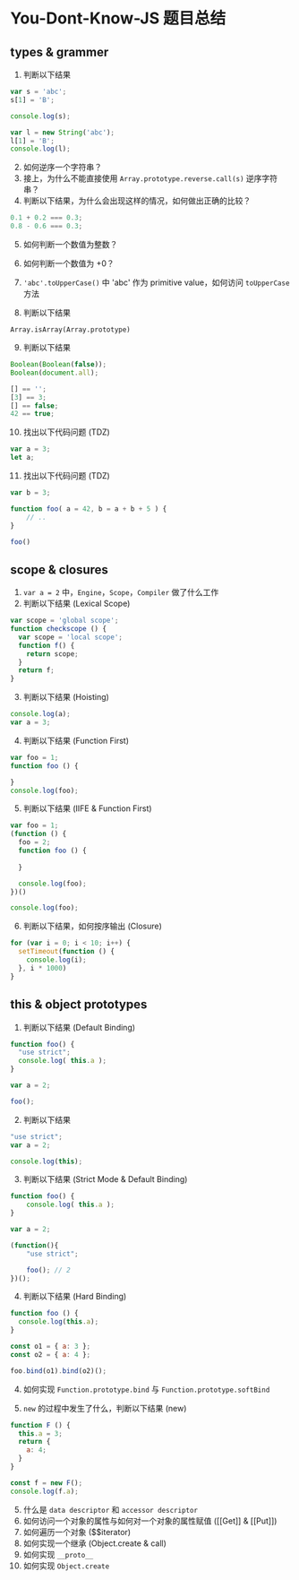 # You-Dont-Know-JS 题目总结

## types & grammer

1. 判断以下结果

``` js
var s = 'abc';
s[1] = 'B';

console.log(s);

var l = new String('abc');
l[1] = 'B';
console.log(l);
```

2. 如何逆序一个字符串？
3. 接上，为什么不能直接使用 `Array.prototype.reverse.call(s)` 逆序字符串？
4. 判断以下结果，为什么会出现这样的情况，如何做出正确的比较？

``` js
0.1 + 0.2 === 0.3;
0.8 - 0.6 === 0.3;
```
5. 如何判断一个数值为整数？
6. 如何判断一个数值为 +0？
7. `'abc'.toUpperCase()` 中 'abc' 作为 primitive value，如何访问 `toUpperCase` 方法

8. 判断以下结果

```
Array.isArray(Array.prototype)
```

9. 判断以下结果

``` js
Boolean(Boolean(false));
Boolean(document.all);

[] == '';
[3] == 3;
[] == false;
42 == true;
```

10. 找出以下代码问题 (TDZ)

``` js
var a = 3;
let a;
```

11. 找出以下代码问题 (TDZ)

``` js
var b = 3;

function foo( a = 42, b = a + b + 5 ) {
    // ..
}

foo()
```

## scope & closures

1. `var a = 2` 中，`Engine`，`Scope`，`Compiler` 做了什么工作
2. 判断以下结果 (Lexical Scope)
``` js
var scope = 'global scope';
function checkscope () {
  var scope = 'local scope';
  function f() {
    return scope; 
  }
  return f;
}
```

3. 判断以下结果 (Hoisting)
``` js
console.log(a);
var a = 3;
```

4. 判断以下结果 (Function First)
``` js
var foo = 1;
function foo () {

}
console.log(foo);
```

5. 判断以下结果 (IIFE & Function First)
``` js
var foo = 1;
(function () {
  foo = 2;
  function foo () {
     
  }

  console.log(foo);
})()

console.log(foo);
```

6. 判断以下结果，如何按序输出 (Closure)
``` js
for (var i = 0; i < 10; i++) {
  setTimeout(function () {
    console.log(i);
  }, i * 1000)
}
```

## this & object prototypes
1. 判断以下结果 (Default Binding)
``` js
function foo() {
  "use strict";
  console.log( this.a );
}

var a = 2;

foo();
```

2. 判断以下结果
``` js
"use strict";
var a = 2;

console.log(this);
```

3. 判断以下结果 (Strict Mode & Default Binding)
``` js
function foo() {
	console.log( this.a );
}

var a = 2;

(function(){
	"use strict";

	foo(); // 2
})();
```

4. 判断以下结果 (Hard Binding)
``` js
function foo () {
  console.log(this.a);
}

const o1 = { a: 3 };
const o2 = { a: 4 };

foo.bind(o1).bind(o2)();
```

4. 如何实现 `Function.prototype.bind` 与 `Function.prototype.softBind`

4. `new` 的过程中发生了什么，判断以下结果 (new)
``` js
function F () {
  this.a = 3;
  return {
    a: 4;
  }
}

const f = new F();
console.log(f.a);
```

5. 什么是 `data descriptor` 和 `accessor descriptor`
6. 如何访问一个对象的属性与如何对一个对象的属性赋值 ([[Get]] & [[Put]])
7. 如何遍历一个对象 ($$iterator)
8. 如何实现一个继承 (Object.create & call)
9. 如何实现 `__proto__`
10. 如何实现 `Object.create`
